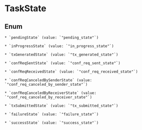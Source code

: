 
# TaskState

## Enum


    * `pendingState` (value: `"pending_state"`)

    * `inProgressState` (value: `"in_progress_state"`)

    * `txGeneratedState` (value: `"tx_generated_state"`)

    * `confReqSentState` (value: `"conf_req_sent_state"`)

    * `confReqReceivedState` (value: `"conf_req_received_state"`)

    * `confReqCanceledBySenderState` (value: `"conf_req_canceled_by_sender_state"`)

    * `confReqCanceledByReceiverState` (value: `"conf_req_canceled_by_receiver_state"`)

    * `txSubmittedState` (value: `"tx_submitted_state"`)

    * `failureState` (value: `"failure_state"`)

    * `successState` (value: `"success_state"`)



